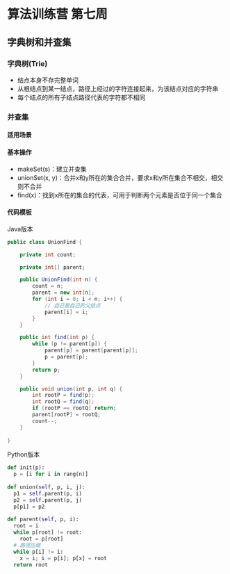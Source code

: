 # 算法训练营 第七周

## 字典树和并查集

### 字典树(Trie)

- 结点本身不存完整单词
- 从根结点到某一结点，路径上经过的字符连接起来，为该结点对应的字符串
- 每个结点的所有子结点路径代表的字符都不相同

### 并查集

#### 适用场景

#### 基本操作

- makeSet(s)：建立并查集
- unionSet(x, y)：合并x和y所在的集合合并，要求x和y所在集合不相交，相交则不合并
- find(x)：找到x所在的集合的代表，可用于判断两个元素是否位于同一个集合

#### 代码模板

Java版本

```java
public class UnionFind {

    private int count;

    private int[] parent;

    public UnionFind(int n) {
        count = n;
        parent = new int[n];
        for (int i = 0; i < n; i++) {
            // 自己是自己的父结点
            parent[i] = i;
        }
    }

    public int find(int p) {
        while (p != parent[p]) {
            parent[p] = parent[parent[p]];
            p = parent[p];
        }
        return p;
    }

    public void union(int p, int q) {
        int rootP = find(p);
        int rootQ = find(q);
        if (rootP == rootQ) return;
        parent[rootP] = rootQ;
        count--;
    }
    
}
```

Python版本

```python
def init(p):
  p = [i for i in rang(n)]
  
def union(self, p, i, j):
  p1 = self.parent(p, i)
  p2 = self.parent(p, j)
  p[p1] = p2
  
def parent(self, p, i):
  root = i
  while p[root] != root:
    root = p[root]
  # 路径压缩
  while p[i] != i:
    x = i; i = p[i]; p[x] = root
  return root
```

